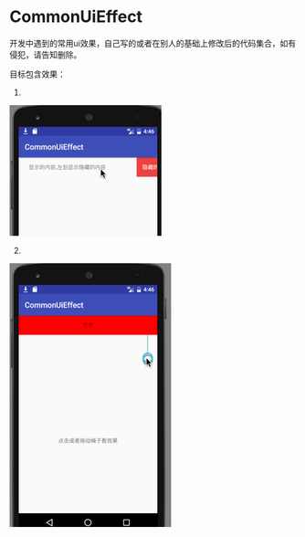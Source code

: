 # CommonUiEffect
开发中遇到的常用ui效果，自己写的或者在别人的基础上修改后的代码集合，如有侵犯，请告知删除。

目标包含效果：

1.

![image](http://github.com/SolveBugs/CommonUiEffect/raw/master/images/1.gif)

2.

![image](http://github.com/SolveBugs/CommonUiEffect/raw/master/images/2.gif)

